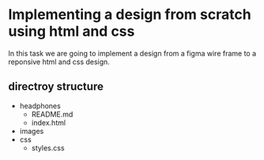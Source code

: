 # Implementing a design from scratch using html and css
In this task we are going to implement a design from a figma wire frame to a reponsive html and css design. 

## directroy  structure
- headphones
    - README.md
    - index.html
- images
- css
    - styles.css